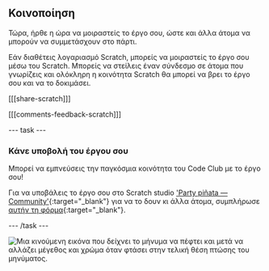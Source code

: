 ## Κοινοποίηση

Τώρα, ήρθε η ώρα να μοιραστείς το έργο σου, ώστε και άλλα άτομα να μπορούν να συμμετάσχουν στο πάρτι.

Εάν διαθέτεις λογαριασμό Scratch, μπορείς να μοιραστείς το έργο σου μέσω του Scratch. Μπορείς να στείλεις έναν σύνδεσμο σε άτομα που γνωρίζεις και ολόκληρη η κοινότητα Scratch θα μπορεί να βρει το έργο σου και να το δοκιμάσει.

[[[share-scratch]]]

[[[comments-feedback-scratch]]]

--- task ---

### Κάνε υποβολή του έργου σου

Μπορεί να εμπνεύσεις την παγκόσμια κοινότητα του Code Club με το έργο σου!

Για να υποβάλεις το έργο σου στο Scratch studio ['Party piñata — Community'](https://scratch.mit.edu/studios/31111242){:target="_blank"} για να το δουν κι άλλα άτομα, συμπλήρωσε [αυτήν τη φόρμα](https://form.raspberrypi.org/f/community-project-submissions){:target="_blank"}.

--- /task ---

![Μια κινούμενη εικόνα που δείχνει το μήνυμα να πέφτει και μετά να αλλάζει μέγεθος και χρώμα όταν φτάσει στην τελική θέση πτώσης του μηνύματος.](images/falling-message.gif)